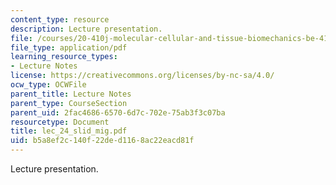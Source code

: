 ```yaml
---
content_type: resource
description: Lecture presentation.
file: /courses/20-410j-molecular-cellular-and-tissue-biomechanics-be-410j-spring-2003/b5a8ef2c140f22ded1168ac22eacd81f_lec_24_slid_mig.pdf
file_type: application/pdf
learning_resource_types:
- Lecture Notes
license: https://creativecommons.org/licenses/by-nc-sa/4.0/
ocw_type: OCWFile
parent_title: Lecture Notes
parent_type: CourseSection
parent_uid: 2fac4686-6570-6d7c-702e-75ab3f3c07ba
resourcetype: Document
title: lec_24_slid_mig.pdf
uid: b5a8ef2c-140f-22de-d116-8ac22eacd81f
---
```

Lecture presentation.